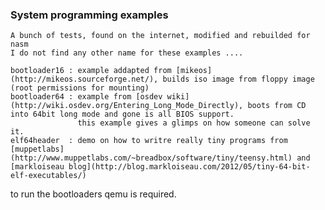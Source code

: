 ### System programming examples
    A bunch of tests, found on the internet, modified and rebuilded for nasm
    I do not find any other name for these examples ....

    bootloader16 : example addapted from [mikeos](http://mikeos.sourceforge.net/), builds iso image from floppy image (root permissions for mounting)
    bootloader64 : example from [osdev wiki](http://wiki.osdev.org/Entering_Long_Mode_Directly), boots from CD into 64bit long mode and gone is all BIOS support.
                   this example gives a glimps on how someone can solve it.
    elf64header  : demo on how to writre really tiny programs from [muppetlabs](http://www.muppetlabs.com/~breadbox/software/tiny/teensy.html) and [markloiseau blog](http://blog.markloiseau.com/2012/05/tiny-64-bit-elf-executables/)

to run the bootloaders qemu is required.